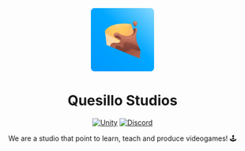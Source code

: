 <div align="center">
<img src="./icon/quesillostudios.svg" width="128" />

# Quesillo Studios

[![Unity](https://img.shields.io/static/v1?label=Website&message=Visit&color=yellow&style=for-the-badge)](https://quesillostudios.com)
[![Discord](https://img.shields.io/static/v1?label=Discord&message=Join&color=purple&style=for-the-badge&logo=discord&logoColor=white)](#)

We are a studio that point to learn, teach and produce videogames! 🕹
</div>
